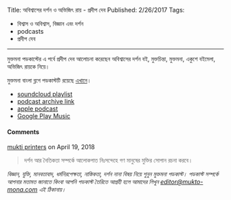 Title: অবিশ্বাসের দর্শন ও অভিজিৎ রায় - প্রদীপ দেব
Published: 2/26/2017
Tags:
  - বিশ্বাস ও অবিশ্বাস, বিজ্ঞান এবং দর্শন
  - podcasts
  - প্রদীপ দেব
---
মুক্তমনা পডকাস্টের এ পর্বে প্রদীপ দেব আলোচনা করেছেন অবিশ্বাসের দর্শন বই, মুক্তচিন্তা, মুক্তমনা, একুশে বইমেলা, অভিজিৎ রায়কে নিয়ে।

মুক্তমনা বাংলা ব্লগে পডকাস্টটি রয়েছে [এখানে](https://drive.google.com/file/d/1XOyuABy5c8eEKhsazRS2ajP9V-xc9Sq-)।

- [soundcloud playlist](https://soundcloud.com/mukto-mona)
- [podcast archive link](http://web.archive.org/web/20191023151006/http://podcast.mukto-mona.com)
- [apple podcast](https://podcasts.apple.com/us/podcast/id1212085883)
- [Google Play Music](https://play.google.com/music/listen#/ps/Izc4javhi5igs66olhdfex42cxa)

#### Comments
[mukti printers](https://disqus.com/by/muktiprinters/) on April 19, 2018
> দর্শন আর নৈতিকতা সম্পর্কে আলোকপাত নিঃসন্দেহে গণ মানুষের মুক্তির সোপান রচনা করবে।

_বিজ্ঞান, যুক্তি, মানবতাবাদ, ধর্মনিরপেক্ষতা, নাস্তিকতা, দর্শন নানা বিষয় নিয়ে শুনুন মুক্তমনা পডকাস্ট। পডকাস্ট সম্পর্কে আপনার মতামত জানাতে কিংবা আপনি পডকাস্ট তৈরিতে আগ্রহী হলে আমাদের লিখুন editor@mukto-mona.com এই ঠিকানায়।_